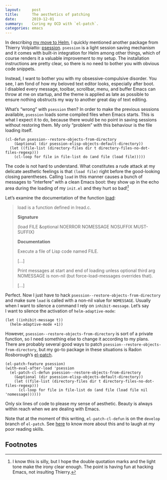 ```yaml
---
layout:     post
title:      The aesthetics of patching
date:       2019-12-01
summary:    Curing my OCD with `el-patch`.
categories: emacs
---
```


In describing [my move to
Helm](https://manuel-uberti.github.io/emacs/2019/11/16/helm/), I quickly
mentioned another package from Thierry Volpiatto:
[psession](https://github.com/thierryvolpiatto/psession). `psession` is a light
session saving mechanism and it comes with built-in integration for Helm among
other things, which of course renders it a valuable improvement to my setup. The
installation instructions are pretty clear, so there is no need to bother you
with obvious code snippets.

Instead, I want to bother you with my obsessive-compulsive disorder. You see,
I am fond of how my beloved text editor looks, especially after boot. I disabled
every message, toolbar, scrollbar, menu, and buffer Emacs can throw at me on
startup, and the theme is applied as late as possible to ensure nothing
obstructs my way to another great day of text editing.

What’s “wrong” with `psession` then? In order to make the previous sessions
available, `psession` loads some compiled files when Emacs starts. This is what
I expect it to do, because there would be no point in saving sessions without
restoring them. My only “problem” with this behaviour is the file loading
itself.

``` emacs-lisp
(cl-defun psession--restore-objects-from-directory
    (&optional (dir psession-elisp-objects-default-directory))
  (let ((file-list (directory-files dir t directory-files-no-dot-files-regexp)))
    (cl-loop for file in file-list do (and file (load file)))))
```

The code is not hard to understand. What constitutes a rude attack at my
delicate aesthetic feelings is that `(load file)` right before the good-looking
closing parentheses. Calling `load` in this manner causes a bunch of messages to
“interfere” with a clean Emacs boot: they show up in the echo area during the
loading of my `init.el` and they hurt so bad![^1]

Let’s examine the documentation of the function
[load](http://doc.endlessparentheses.com/Fun/load.html):

> load is a function defined in lread.c.
>
> **Signature**
>
> (load FILE &optional NOERROR NOMESSAGE NOSUFFIX MUST-SUFFIX)
>
> **Documentation**
>
> Execute a file of Lisp code named FILE.
>
> […]
>
> Print messages at start and end of loading unless
> optional third arg NOMESSAGE is non-nil (but force-load-messages
> overrides that).
>
> […]

Perfect. Now I just have to hack `psession--restore-objects-from-directory` and
make sure `load` is called with a non-nil value for `NOMESSAGE`. Usually when
I want to silence a command I rely on `inhibit-message`. Let’s say I want to
silence the activation of `helm-adaptive-mode`:

``` emacs-lisp
(let ((inhibit-message t))
  (helm-adaptive-mode +1))
```

However, `psession--restore-objects-from-directory` is sort of a private
function, so I need something else to change it according to my plans. There are
probably several good ways to patch `psession--restore-objects-from-directory`,
but my go-to package in these situations is Radon
Rosborough’s [el-patch](https://github.com/raxod502/el-patch).

``` emacs-lisp
(el-patch-feature psession)
(with-eval-after-load 'psession
  (el-patch-cl-defun psession--restore-objects-from-directory
    (&optional (dir psession-elisp-objects-default-directory))
    (let ((file-list (directory-files dir t directory-files-no-dot-files-regexp)))
      (cl-loop for file in file-list do (and file (load file nil 'nomessage))))))
```

Only six lines of code to please my sense of aesthetic. Beauty is always within
reach when we are dealing with Emacs.

Note that at the moment of this writing, `el-patch-cl-defun` is on the `develop`
branch of `el-patch`. See
[here](https://github.com/raxod502/el-patch/issues/39) to know more about this
and to laugh at my poor reading skills.

## Footnotes

[^1]: I know this is silly, but I hope the double quotation marks and the light
    tone make the irony clear enough. The point is having fun at hacking Emacs,
    not insulting Thierry.
